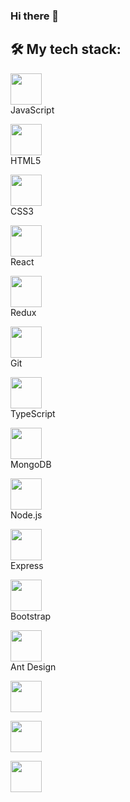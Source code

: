 ### Hi there 👋
<!-- ![Anurag's GitHub stats](https://github-readme-stats.vercel.app/api?username=ElinaKhisamutdinova&hide=contribs,prs&show_icons=true)

[![Top Langs](https://github-readme-stats.vercel.app/api/top-langs/?username=ElinaKhisamutdinova)](https://github.com/anuraghazra/github-readme-stats) -->


<h2>🛠 My tech stack:</h2>
  
 <img style="height:50px; display:flex; justify-content:center"
 src="https://user-images.githubusercontent.com/79336292/136090056-81c8b906-96fc-43e6-8536-aeef1d565141.png" />
  JavaScript 
 
 <img style="height:50px; display:flex; justify-content:center"
 src="https://user-images.githubusercontent.com/79336292/136091026-49c5b6f3-a57f-4ecd-98a9-03dda7fa2fbb.png" />
 HTML5 
 
 <img style="height:50px; display:flex; justify-content:center"
 src="https://user-images.githubusercontent.com/79336292/136091120-46b0e5e2-3932-497e-bc18-f15fe2cc02ea.png" />
 CSS3

 <img style="height:50px; display:flex; justify-content:center"
 src="https://user-images.githubusercontent.com/79336292/136091298-64a6c661-540c-41bc-940b-cc3762646556.png" />
 React
 
 <img style="height:50px; display:flex; justify-content:center"
 src="https://user-images.githubusercontent.com/79336292/136092530-58139fad-161d-416d-8aee-80490ee90c0e.png" />
 Redux
 
 <img style="height:50px; display:flex; justify-content:center"
 src="https://user-images.githubusercontent.com/79336292/136091546-edd4f56a-8170-43e5-a4c5-e27afe5645b4.png" />
 Git 
 
 <img style="height:50px; display:flex; justify-content:center"
 src="https://user-images.githubusercontent.com/79336292/136091638-92e55124-0d41-412a-bcee-23b65684fdc7.png" />
 TypeScript 
 
 <img style="height:50px; display:flex; justify-content:center"
 src="https://user-images.githubusercontent.com/79336292/136091806-7a35b187-fea8-4eb4-a5ee-2d3f9a9e15ee.png" />
 MongoDB
 
 <img style="height:50px; display:flex; justify-content:center"
 src="https://user-images.githubusercontent.com/79336292/136091925-51ed1cd5-5983-42c7-9d81-e17f3361815f.png" />
 Node.js 
 
 <img style="height:50px; display:flex; justify-content:center"
 src="https://user-images.githubusercontent.com/79336292/136092170-e60e8f7a-4826-4026-89b7-df3ad9a5520a.png" />
 Express 
 
 <img style="height:50px; display:flex; justify-content:center"
 src="https://user-images.githubusercontent.com/79336292/136092257-60e42f4c-3563-4723-a5cc-0e630ffeaf29.png" />
 Bootstrap  
 
 <img style="height:50px; display:flex; justify-content:center"
 src="https://user-images.githubusercontent.com/79336292/136092395-917ab8e1-5327-42cb-9d91-d70a462dea82.png" />
 Ant Design  
 
 <img style="height:50px; display:flex; justify-content:center"
 src="" />
    
 <img style="height:50px; display:flex; justify-content:center"
 src="" />
 
 <img style="height:50px; display:flex; justify-content:center"
 src="" />

<!--
**ElinaKhisamutdinova/ElinaKhisamutdinova** is a ✨ _special_ ✨ repository because its `README.md` (this file) appears on your GitHub profile.

Here are some ideas to get you started:

- 🔭 I’m currently working on ...
- 🌱 I’m currently learning ...
- 👯 I’m looking to collaborate on ...
- 🤔 I’m looking for help with ...
- 💬 Ask me about ...
- 📫 How to reach me: ...
- 😄 Pronouns: ...
- ⚡ Fun fact: ...
--> 
